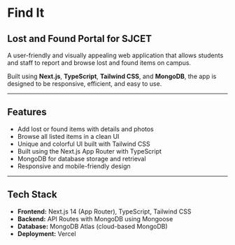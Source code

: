 # Find It
## Lost and Found Portal for SJCET

A user-friendly and visually appealing web application that allows students and staff to report and browse lost and found items on campus. 

Built using **Next.js**, **TypeScript**, **Tailwind CSS**, and **MongoDB**, the app is designed to be responsive, efficient, and easy to use.

---

## Features

- Add lost or found items with details and photos
- Browse all listed items in a clean UI
- Unique and colorful UI built with Tailwind CSS
- Built using the Next.js App Router with TypeScript
- MongoDB for database storage and retrieval
- Responsive and mobile-friendly design

---

## Tech Stack

- **Frontend:** Next.js 14 (App Router), TypeScript, Tailwind CSS
- **Backend:** API Routes with MongoDB using Mongoose
- **Database:** MongoDB Atlas (cloud-based MongoDB)
- **Deployment:** Vercel
